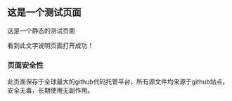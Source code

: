 ## 这是一个测试页面

这是一个静态的测试页面

看到此文字说明页面打开成功！

### 页面安全性

此页面保存于全球最大的github代码托管平台，所有源文件均来源于github站点，安全无毒，长期使用无副作用。
